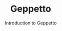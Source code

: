 ---
layout: default
title: "Geppetto"
subtitle: "Introduction to Geppetto"
canonical: "/geppetto/latest/geppetto.html"
---
